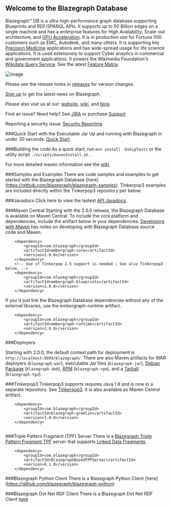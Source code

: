 ## Welcome to the Blazegraph Database
Blazegraph™ DB is a ultra high-performance graph database supporting Blueprints and RDF/SPARQL APIs. It supports up to 50 Billion edges on a single machine and has a enterprise features for High Availability, Scale-out architecture, and [GPU Acceleration](https://www.blazegraph.com/product/gpu-accelerated/). It is in production use for Fortune 500 customers such as EMC, Autodesk, and many others.  It is supporting key [Precision Medicine](http://www.syapse.com) applications and has wide-spread usage for life science applications.  It is used extensively to support Cyber anaytics in commercial and government applications.  It powers the Wikimedia Foundation's [Wikidata Query Service](https://query.wikidata.org/).  See the latest [Feature Matrix](http://www.blazegraph.com/product/).

![image](http://blog.blazegraph.com/wp-content/uploads/2015/07/blazegraph_by_systap_favicon.png)

Please see the release notes in [releases](embergraph/src/releases) for version changes.

[Sign up](http://eepurl.com/VLpUj) to get the latest news on Blazegraph.

Please also visit us at our: [website](https://www.blazegraph.com), [wiki](https://wiki.blazegraph.com), and [blog](https://blog.blazegraph.com/).

Find an issue?   Need help?  See [JIRA](https://jira.blazegraph.com) or purchase [Support](https://www.blazegraph.com/buy).

Reporting a security issue: [Security Reporting](Security.md).

###Quick Start with the Executable Jar
Up and running with Blazegraph in under 30 seconds:  [Quick Start](https://wiki.blazegraph.com/wiki/index.php/Quick_Start).

###Building the code
As a quick start, run `mvn install -DskipTests` or the utility script `./scripts/mavenInstall.sh `.

For more detailed maven information see the [wiki](https://wiki.blazegraph.com/wiki/index.php/MavenNotes). 

###Samples and Examples
There are code samples and examples to get started with the Blazegraph Database [here] (https://github.com/blazegraph/blazegraph-samples).  Tinkerpop3 examples are included directly within the Tinkerpop3 repository per below.

###Javadocs
Click here to view the lastest [API Javadocs](https://blazegraph.github.io/database/apidocs/index.html).

###Maven Central
Starting with the 2.0.0 release, the Blazegraph Database is available on Maven Central.  To include the core platform and dependencies, include the artifact below in your dependencies.   [Developing with Maven](https://wiki.blazegraph.com/wiki/index.php/MavenNotes) has notes on developing with Blazegraph Database source code and Maven.

```
    <dependency>
        <groupId>com.blazegraph</groupId>
        <artifactId>embergraph-core</artifactId>
        <version>2.0.0</version>
    </dependency>
    <!-- Use if Tinkerpop 2.5 support is needed ; See also Tinkerpop3 below. -->
    <dependency>
        <groupId>com.blazegraph</groupId>
        <artifactId>embergraph-blueprints</artifactId>
        <version>2.0.0</version>
    </dependency>
```

If you'd just link the Blazegraph Database dependencies without any of the external libraries, use the embergraph-runtime artifact.

```
    <dependency>
        <groupId>com.blazegraph</groupId>
        <artifactId>embergraph-runtime</artifactId>
        <version>2.0.0</version>
    </dependency>
```

###Deployers

Starting with 2.0.0, the default context path for deployment is `http://localhost:9999/blazegraph/`.  There are also Maven artifacts for WAR deployers (`blazegraph-war`), executable Jar files (`blazegraph-jar`), [Debian Package](blazegraph-deb/) (`blazegraph-deb`), [RPM](blazegraph-rpm/) (`blazegraph-rpm`), and a [Tarball](blazegraph-tgz/) (`blazegraph-tgz`).

###Tinkerpop3
Tinkerpop3 supports requires Java 1.8 and is now in a separate repository.  See [Tinkerpop3](https://github.com/blazegraph/tinkerpop3).  It is also available as Maven Central artifact.

```
    <dependency>
        <groupId>com.blazegraph</groupId>
        <artifactId>blazegraph-gremlin</artifactId>
        <version>1.0.0</version>
    </dependency>
    
```

###Triple Pattern Fragment (TPF) Server
There is a [Blazegraph Triple Pattern Fragment TPF](https://github.com/blazegraph/BlazegraphBasedTPFServer) server that supports [Linked Data Fragments](http://linkeddatafragments.org/).

```
    <dependency>
        <groupId>com.blazegraph</groupId>
        <artifactId>BlazegraphBasedTPFServer</artifactId>
        <version>0.1.0</version>
    </dependency>
```    

###Blazegraph Python Client
There is a Blazegraph Python Client [here] (https://github.com/blazegraph/blazegraph-python)

###Blazegraph Dot Net RDF Client
There is a Blazegraph Dot Net RDF Client [here](https://github.com/blazegraph/blazegraph-dotnetrdf)
